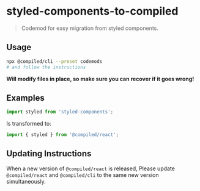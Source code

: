 # styled-components-to-compiled

> Codemod for easy migration from styled components.

## Usage

```bash
npx @compiled/cli --preset codemods
# and follow the instructions
```

**Will modify files in place, so make sure you can recover if it goes wrong!**

## Examples

```javascript
import styled from 'styled-components';
```

Is transformed to:

```javascript
import { styled } from '@compiled/react';
```

## Updating Instructions

When a new version of `@compiled/react` is released, Please update `@compiled/react` and `@compiled/cli` to the same new version simultaneously.

